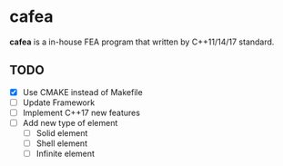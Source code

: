 # cafea
**cafea** is a in-house FEA program that written by C++11/14/17 standard.

## TODO

+ [x] Use CMAKE instead of Makefile
+ [ ] Update Framework
+ [ ] Implement C++17 new features
+ [ ] Add new type of element
  + [ ] Solid element
  + [ ] Shell element
  + [ ] Infinite element
